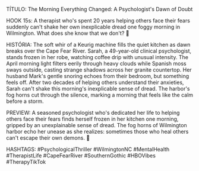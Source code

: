 TÍTULO: The Morning Everything Changed: A Psychologist's Dawn of Doubt

HOOK 15s:
A therapist who's spent 20 years helping others face their fears suddenly can't shake her own inexplicable dread one foggy morning in Wilmington. What does she know that we don't? 👀

HISTÓRIA:
The soft whir of a Keurig machine fills the quiet kitchen as dawn breaks over the Cape Fear River. Sarah, a 49-year-old clinical psychologist, stands frozen in her robe, watching coffee drip with unusual intensity. The April morning light filters eerily through heavy clouds while Spanish moss sways outside, casting strange shadows across her granite countertop. Her husband Mark's gentle snoring echoes from their bedroom, but something feels off. After two decades of helping others understand their anxieties, Sarah can't shake this morning's inexplicable sense of dread. The harbor's fog horns cut through the silence, marking a morning that feels like the calm before a storm.

PREVIEW:
A seasoned psychologist who's dedicated her life to helping others face their fears finds herself frozen in her kitchen one morning, gripped by an unexplainable sense of dread. The fog horns of Wilmington harbor echo her unease as she realizes: sometimes those who heal others can't escape their own demons. 🌅

HASHTAGS:
#PsychologicalThriller #WilmingtonNC #MentalHealth #TherapistLife #CapeFearRiver #SouthernGothic #HBOVibes #TherapyTikTok